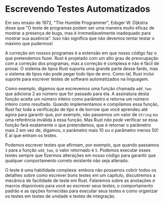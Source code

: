 # Escrevendo Testes Automatizados

Em seu ensaio de 1972, "The Humble Programmer", Edsger W. Dijkstra disse que "O 
teste de programas podem ser uma maneira muito eficaz de mostrar a presença de bugs, 
mas é irremediavelmente inadequado para mostrar sua ausência". Isso não significa que 
não devemos tentar testar o máximo que pudermos!

A correção em nossos programas é a extensão em que nosso código faz o que pretendemos 
fazer. Rust é projetado com um alto grau de preocupação com a correção dos programas, 
mas a correção é complexa e não é fácil de provar. O sistema de tipos Rust suporta uma 
grande parte desse fardo, mas o sistema de tipos não pode pegar todo tipo de erro. Como tal, 
Rust inclui suporte para escrever testes de software automatizados na linguagem.

Como exemplo, digamos que escrevemos uma função chamada `add_two` que adiciona 2 ao 
número que for passado para ela. A assinatura desta função aceita um número inteiro como 
parâmetro e retorna um número inteiro como resultado. Quando implementamos e compilamos essa 
função, Rust faz toda a verificação de tipo e de borrow que você aprendeu até agora para 
garantir que, por exemplo, não passemos um valor de `String` ou uma referência inválida à essa 
função. Mas Rust *não pode* verificar se essa função fará exatamente o que pretendemos, que é 
retornar o parâmetro mais 2 em vez de, digamos, o parâmetro mais 10 ou o parâmetro menos 50! É 
aí que entram os testes.

Podemos escrever testes que afirmam, por exemplo, que quando passamos `3` para a 
função `add_two`, o valor retornado é `5`. Podemos executar esses testes sempre que 
fizermos alterações em nosso código para garantir que qualquer comportamento correto 
existente não seja alterado.

O teste é uma habilidade complexa: embora não possamos cobrir todos os detalhes sobre 
como escrever  bons testes em um capítulo, discutiremos a mecânica de facilidade de teste 
em Rust. Falaremos sobre as anotações e macros disponíveis para você ao escrever seus testes, 
o comportamento padrão e as opções fornecidas para executar seus testes e como organizar os 
testes em testes de unidade e testes de integração.